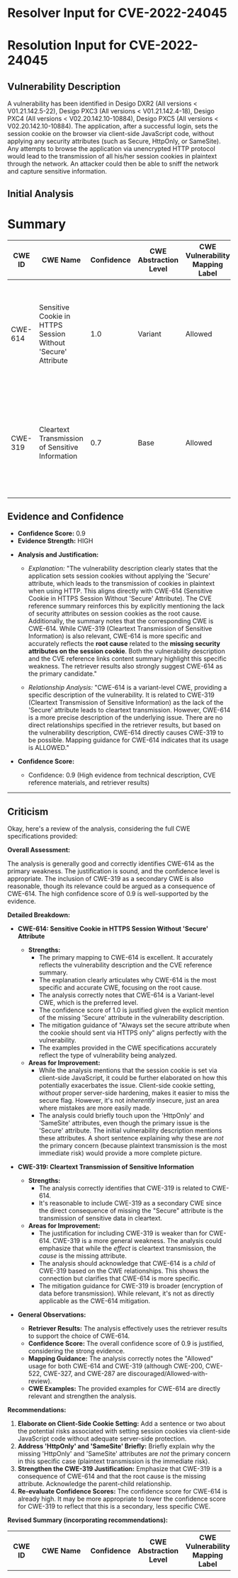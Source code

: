 # Resolver Input for CVE-2022-24045

# Resolution Input for CVE-2022-24045

## Vulnerability Description
A vulnerability has been identified in Desigo DXR2 (All versions < V01.21.142.5-22), Desigo PXC3 (All versions < V01.21.142.4-18), Desigo PXC4 (All versions < V02.20.142.10-10884), Desigo PXC5 (All versions < V02.20.142.10-10884). The application, after a successful login, sets the session cookie on the browser via client-side JavaScript code, without applying any security attributes (such as Secure, HttpOnly, or SameSite). Any attempts to browse the application via unencrypted HTTP protocol would lead to the transmission of all his/her session cookies in plaintext through the network. An attacker could then be able to sniff the network and capture sensitive information.

## Initial Analysis
# Summary
| CWE ID | CWE Name | Confidence | CWE Abstraction Level | CWE Vulnerability Mapping Label | CWE-Vulnerability Mapping Notes |
|---|---|---|---|---|---|
| CWE-614 | Sensitive Cookie in HTTPS Session Without 'Secure' Attribute | 1.0 | Variant | Allowed | Primary CWE. The application sets session cookies without the 'Secure' attribute, leading to potential plaintext transmission. |
| CWE-319 | Cleartext Transmission of Sensitive Information | 0.7 | Base | Allowed | Secondary CWE. Captures the general risk of transmitting sensitive information (session cookies) in cleartext over HTTP. |

## Evidence and Confidence

*   **Confidence Score:** 0.9
*   **Evidence Strength:** HIGH

- **Analysis and Justification:**  
  - *Explanation:* "The vulnerability description clearly states that the application sets session cookies without applying the 'Secure' attribute, which leads to the transmission of cookies in plaintext when using HTTP. This aligns directly with CWE-614 (Sensitive Cookie in HTTPS Session Without 'Secure' Attribute). The CVE reference summary reinforces this by explicitly mentioning the lack of security attributes on session cookies as the root cause. Additionally, the summary notes that the corresponding CWE is CWE-614. While CWE-319 (Cleartext Transmission of Sensitive Information) is also relevant, CWE-614 is more specific and accurately reflects the **root cause** related to the **missing security attributes on the session cookie**. Both the vulnerability description and the CVE reference links content summary highlight this specific weakness. The retriever results also strongly suggest CWE-614 as the primary candidate."
  
  - *Relationship Analysis:* "CWE-614 is a variant-level CWE, providing a specific description of the vulnerability. It is related to CWE-319 (Cleartext Transmission of Sensitive Information) as the lack of the 'Secure' attribute leads to cleartext transmission. However, CWE-614 is a more precise description of the underlying issue. There are no direct relationships specified in the retriever results, but based on the vulnerability description, CWE-614 directly causes CWE-319 to be possible. Mapping guidance for CWE-614 indicates that its usage is ALLOWED."

- **Confidence Score:**  
  - Confidence: 0.9 (High evidence from technical description, CVE reference materials, and retriever results)

---

## Criticism
Okay, here's a review of the analysis, considering the full CWE specifications provided:

**Overall Assessment:**

The analysis is generally good and correctly identifies CWE-614 as the primary weakness. The justification is sound, and the confidence level is appropriate. The inclusion of CWE-319 as a secondary CWE is also reasonable, though its relevance could be argued as a consequence of CWE-614. The high confidence score of 0.9 is well-supported by the evidence.

**Detailed Breakdown:**

*   **CWE-614: Sensitive Cookie in HTTPS Session Without 'Secure' Attribute**

    *   **Strengths:**
        *   The primary mapping to CWE-614 is excellent.  It accurately reflects the vulnerability description and the CVE reference summary.
        *   The explanation clearly articulates why CWE-614 is the most specific and accurate CWE, focusing on the root cause.
        *   The analysis correctly notes that CWE-614 is a Variant-level CWE, which is the preferred level.
        *   The confidence score of 1.0 is justified given the explicit mention of the missing 'Secure' attribute in the vulnerability description.
        *   The mitigation guidance of "Always set the secure attribute when the cookie should sent via HTTPS only" aligns perfectly with the vulnerability.
        *   The examples provided in the CWE specifications accurately reflect the type of vulnerability being analyzed.
    *   **Areas for Improvement:**
        *   While the analysis mentions that the session cookie is set via client-side JavaScript, it could be further elaborated on how this potentially exacerbates the issue.  Client-side cookie setting, *without* proper server-side hardening, makes it easier to miss the secure flag.  However, it's not *inherently* insecure, just an area where mistakes are more easily made.
        *   The analysis could briefly touch upon the 'HttpOnly' and 'SameSite' attributes, even though the primary issue is the 'Secure' attribute.  The initial vulnerability description mentions these attributes.  A short sentence explaining why these are *not* the primary concern (because plaintext transmission is the most immediate risk) would provide a more complete picture.

*   **CWE-319: Cleartext Transmission of Sensitive Information**

    *   **Strengths:**
        *   The analysis correctly identifies that CWE-319 is related to CWE-614.
        *   It's reasonable to include CWE-319 as a secondary CWE since the direct consequence of missing the "Secure" attribute is the transmission of sensitive data in cleartext.
    *   **Areas for Improvement:**
        *   The justification for including CWE-319 is weaker than for CWE-614. CWE-319 is a more general weakness. The analysis could emphasize that while the *effect* is cleartext transmission, the *cause* is the missing attribute.
        *   The analysis should acknowledge that CWE-614 is a *child* of CWE-319 based on the CWE relationships.  This shows the connection but clarifies that CWE-614 is more specific.
        *   The mitigation guidance for CWE-319 is broader (encryption of data before transmission). While relevant, it's not as directly applicable as the CWE-614 mitigation.

*   **General Observations:**

    *   **Retriever Results:** The analysis effectively uses the retriever results to support the choice of CWE-614.
    *   **Confidence Score:**  The overall confidence score of 0.9 is justified, considering the strong evidence.
    *   **Mapping Guidance:** The analysis correctly notes the "Allowed" usage for both CWE-614 and CWE-319 (although CWE-200, CWE-522, CWE-327, and CWE-287 are discouraged/Allowed-with-review).
    *   **CWE Examples:**  The provided examples for CWE-614 are directly relevant and strengthen the analysis.

**Recommendations:**

1.  **Elaborate on Client-Side Cookie Setting:** Add a sentence or two about the potential risks associated with setting session cookies via client-side JavaScript code without adequate server-side protection.
2.  **Address 'HttpOnly' and 'SameSite' Briefly:** Briefly explain why the missing 'HttpOnly' and 'SameSite' attributes are *not* the primary concern in this specific case (plaintext transmission is the immediate risk).
3.  **Strengthen the CWE-319 Justification:**  Emphasize that CWE-319 is a consequence of CWE-614 and that the root cause is the missing attribute. Acknowledge the parent-child relationship.
4.  **Re-evaluate Confidence Scores:** The confidence score for CWE-614 is already high. It may be more appropriate to lower the confidence score for CWE-319 to reflect that this is a secondary, less specific CWE.

**Revised Summary (incorporating recommendations):**

| CWE ID | CWE Name | Confidence | CWE Abstraction Level | CWE Vulnerability Mapping Label | CWE-Vulnerability Mapping Notes |
|---|---|---|---|---|---|
| CWE-614 | Sensitive Cookie in HTTPS Session Without 'Secure' Attribute | 1.0 | Variant | Allowed | Primary CWE. The application sets session cookies without the 'Secure' attribute, leading to potential plaintext transmission. The session cookie is set via client-side JavaScript, which, without robust server-side controls, can increase the likelihood of overlooking the 'Secure' flag. While the 'HttpOnly' and 'SameSite' attributes are also mentioned in the vulnerability description, the immediate and most critical risk is the plaintext transmission due to the missing 'Secure' attribute. |
| CWE-319 | Cleartext Transmission of Sensitive Information | 0.6 | Base | Allowed | Secondary CWE. Captures the general risk of transmitting sensitive information (session cookies) in cleartext over HTTP. This is a direct consequence of the missing 'Secure' attribute (CWE-614), which is the root cause of the vulnerability. CWE-614 is a child of CWE-319. |

By incorporating these recommendations, the analysis becomes more comprehensive and nuanced, providing a more complete understanding of the vulnerability and its potential impact.

Consider both the direct matches and the relationships between CWEs
when making your final determination.
        